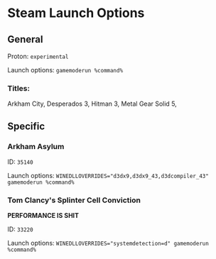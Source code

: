 # Steam Launch Options

## General

Proton: ``experimental``

Launch options: ``gamemoderun %command%``

### Titles:
Arkham City, Desperados 3, Hitman 3, Metal Gear Solid 5, 

## Specific 

### Arkham Asylum

ID: ``35140``

Launch options: ``WINEDLLOVERRIDES="d3dx9,d3dx9_43,d3dcompiler_43" gamemoderun %command%``

### Tom Clancy's Splinter Cell Conviction

**PERFORMANCE IS SHIT**

ID: ``33220``

Launch options: ``WINEDLLOVERRIDES="systemdetection=d" gamemoderun %command%``
